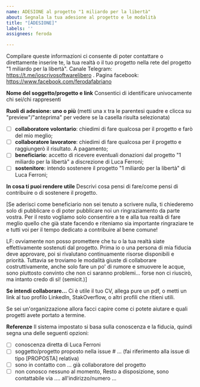 ```yaml
---
name: ADESIONE al progetto "1 miliardo per la libertà"
about: Segnala la tua adesione al progetto e le modalità
title: "[ADESIONE]"
labels: ''
assignees: feroda

---
```


Compilare queste informazioni ci consente di poter contattare o direttamente inserire te, la tua realtà o il tuo progetto nella rete del progetto "1 miliardo per la libertà". Canale Telegram: https://t.me/ioscrivosoftwarelibero . Pagina facebook: https://www.facebook.com/ferodafabriano

**Nome del soggetto/progetto e link**
Consentici di identificare univocamente chi sei/chi rappresenti

**Ruoli di adesione: uno o più**
(metti una x tra le parentesi quadre e clicca su "preview"/"anteprima" per vedere se la casella risulta selezionata)

- [ ] **collaboratore volontario**: chiedimi di fare qualcosa per il progetto e farò del mio meglio;
- [ ] **collaboratore lavoratore**: chiedimi di fare qualcosa per il progetto e raggiungerò il risultato. A pagamento;
- [ ] **beneficiario**: accetto di ricevere eventuali donazioni dal progetto "1 miliardo per la libertà" a discrezione di Luca Ferroni;
- [ ] **sostenitore**: intendo sostenere il progetto "1 miliardo per la libertà" di Luca Ferroni;

**In cosa ti puoi rendere utile**
Descrivi cosa pensi di fare/come pensi di contribuire o di sostenere il progetto. 

[Se aderisci come beneficiario non sei tenuto a scrivere nulla, ti chiederemo solo di pubblicare o di poter pubblicare noi un ringraziamento da parte vostra. Per il resto vogliamo solo consentire a te e alla tua realtà di fare meglio quello che già state facendo e riteniamo sia importante ringraziare te e tutti voi per il tempo dedicato a contribuire al bene comune! 

LF: ovviamente non posso promettere che tu o la tua realtà siate effettivamente sostenuti dal progetto. Prima io o una persona di mia fiducia deve approvare, poi si rivalutano continuamente risorse disponibili e priorità. Tuttavia se troviamo le modalità giuste di collaborare costruttivamente, anche solo fare un po' di rumore e smuovere le acque, sono piuttosto convinto che non ci saranno problemi... forse non ci riuscirò, ma intanto credo di sì! (semicit.)]

**Se intendi collaborare...**
Ci è utile il tuo CV, allega pure un pdf, o metti un link al tuo profilo LinkedIn, StakOverflow, o altri profili che ritieni utili.

Se sei un'organizzazione allora facci capire come ci potete aiutare e quali progetti avete portato a termine.

**Referenze**
Il sistema impostato si basa sulla conoscenza e la fiducia, quindi segna una delle seguenti opzioni:

- [ ] conoscenza diretta di Luca Ferroni
- [ ] soggetto/progetto proposto nella issue # ... (fai riferimento alla issue di tipo [PROPOSTA] relativa)
- [ ] sono in contatto con ... già collaboratore del progetto
- [ ] non conosco nessuno al momento, Resto a disposizione, sono contattabile via .... all'indirizzo/numero ...

